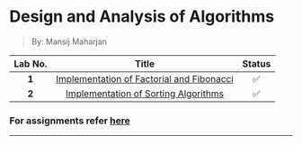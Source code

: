 # Design and Analysis of Algorithms

> By: Mansij Maharjan

| **Lab No.** |                  **Title**                  | **Status** |
| :---------: | :-----------------------------------------: | :--------: |
|    **1**    | [Implementation of Factorial and Fibonacci] |     ✅     |
|    **2**    |   [Implementation of Sorting Algorithms]    |     ✅     |

### For assignments refer [here](https://github.com/mansijmaharzn/daa-lab/tree/main/assignment)

---

[Implementation of Factorial and Fibonacci]: https://github.com/mansijmaharzn/daa-lab/tree/main/lab-1
[Implementation of Sorting Algorithms]: https://github.com/mansijmaharzn/daa-lab/tree/main/lab-2
